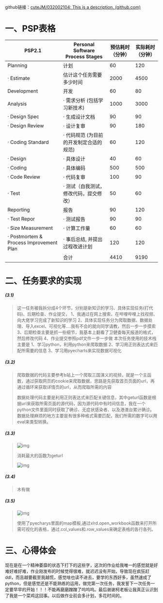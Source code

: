 github链接：[cuteJM/032002104: This is a description. (github.com)](https://github.com/cuteJM/032002104)

# 一、PSP表格



| PSP2.1                                  | Personal Software Process Stages        | 预估耗时 （分钟） | 实际耗时（分钟） |
| --------------------------------------- | --------------------------------------- | ----------------- | ---------------- |
| Planning                                | 计划                                    | 60                | 120              |
| · Estimate                              | 估计这个任务需要多少时间                | 2000              | 4500             |
| Development                             | 开发                                    | 60                | 80               |
| Analysis                                | ·  需求分析 (包括学习新技术)            | 1000              | 3000             |
| · Design Spec                           | · 生成设计文档                          | 90                | 90               |
| · Design Review                         | · 设计复审                              | 90                | 180              |
| · Coding Standard                       | · 代码规范 (为目前的开发制定合适的规范) | 60                | 120              |
| · Design                                | · 具体设计                              | 40                | 60               |
| · Coding                                | · 具体编码                              | 500               | 500              |
| · Code Review                           | · 代码复审                              | 100               | 90               |
| · Test                                  | · 测试（自我测试，修改代码，提交修改）  | 50                | 60               |
| Reporting                               | 报告                                    | 90                | 120              |
| · Test Repor                            | · 测试报告                              | 90                | 90               |
| · Size Measurement                      | · 计算工作量                            | 60                | 60               |
| · Postmortem & Process Improvement Plan | · 事后总结, 并提出过程改进计划          | 120               | 120              |
|                                         | 合计                                    | 4410              | 9190             |

# 二、任务要求的实现
##### (3.1)
 >这一任务被我拆分成4个环节，分别是新知识的学习、具体实现任务(打代码)、后期检查、作业提交，
 >1、我通过在网上搜索、在哔哩哔哩上找视频、向大佬学习完成了新知识的学习
 >2、具体实现任务分为爬取数据、数据处理、导入excel、可视化等....我有不会的就向同学请教，然后一步一步摸索
 >3、后期检查主要是抓一些细节，我基本上翻看了卫健委每天报道的格式，然后修改代码 
 >4、作业提交参照pdf文件一步一步做
 >本次任务使用的技术栈主要是
 >1、学习python，利用python来爬取数据
 >2、学习用正则表达式来匹配所需要的信息
 >3、学习用pyecharts来实现数据可视化

##### (3.2)
>爬取数据的代码主要参考b站上一个爬取三国演义的视频，就是一个主函数，通过获取网页的cookie来爬取数据，思路是先获取首页页面的url，再通过循环来获取详情页的url，从而爬取所需的内容
>
>数据处理代码主要是利用正则表达式来匹配关键信息，其中geturl函数是根据url来获取所需页面的源代码，因为源代码中有时间信息，我在一个python文件里面同时获取了确诊、无症状感染者、以及港澳台累计确诊。数据处理麻烦的地方主要是有很多种格式需要匹配，我们所需的数字可以用eval来类型转换。

##### (3.3)

>![img](https://img-community.csdnimg.cn/images/b4abff1c2bb042348d879d8a8bfa6d5f.png "#left")
>
>消耗最大的函数为geturl
>
>![img](
>https://img-community.csdnimg.cn/images/146dd128cc29482da055b95b98e0aacb.png "#left")

##### (3.4)

>木有做

##### (3.5)

>![img](https://img-community.csdnimg.cn/images/3c9f05dbcba148b9906b9d018b298599.png "#left")
>
>使用了pyecharys里面的map模板,通过xlrd.open_workbook函数来打开所需可视化的表格，通过.col_values和.row_values来确定表格的各行各列。

# 三、心得体会

现在是在一个精神萎靡的状态下打下的这些字，这次的作业给我唯一的感觉就是好难好难好难，作业刚发布的时候觉得很难，就迟迟没有开始，导致现在疯狂赶ddl，而且越要截至我越慌，感觉啥也读不进去，要学的东西好多，虽然速成了python，但是感觉还是不能熟练的运用，做完第一次任务，我发誓下一次任务一定要早早的开始！！！不能再磨磨蹭蹭了呜呜呜。最后谢谢柯老板让我真正认识到了我是一个菜鸡这回事。以后做作业前会多计划，多花时间的。
